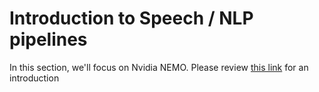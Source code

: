# Introduction to Speech / NLP pipelines

In this section, we'll focus on Nvidia NEMO.  Please review [this link](https://docs.nvidia.com/deeplearning/nemo/user-guide/docs/en/stable/starthere/intro.html) for an introduction
